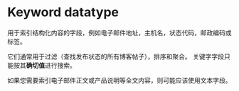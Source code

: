 # Keyword datatype

用于索引结构化内容的字段，例如电子邮件地址，主机名，状态代码，邮政编码或标签。

它们通常用于过滤（查找发布状态的所有博客帖子），排序和聚合。 
关键字字段只能按其**确切值**进行搜索。

如果您需要索引电子邮件正文或产品说明等全文内容，则可能应该使用文本字段。

